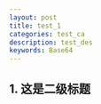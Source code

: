 ```yaml
---
layout: post
title: test_1
categories: test_ca
description: test_des
keywords: Base64
---
```

## 1. 这是二级标题

